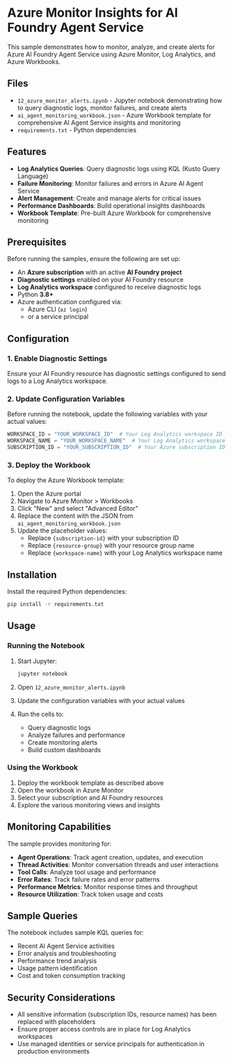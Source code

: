 # Azure Monitor Insights for AI Foundry Agent Service

This sample demonstrates how to monitor, analyze, and create alerts for Azure AI Foundry Agent Service using Azure Monitor, Log Analytics, and Azure Workbooks.

## Files

- `12_azure_monitor_alerts.ipynb` - Jupyter notebook demonstrating how to query diagnostic logs, monitor failures, and create alerts
- `ai_agent_monitoring_workbook.json` - Azure Workbook template for comprehensive AI Agent Service insights and monitoring
- `requirements.txt` - Python dependencies

## Features

- **Log Analytics Queries**: Query diagnostic logs using KQL (Kusto Query Language)
- **Failure Monitoring**: Monitor failures and errors in Azure AI Agent Service
- **Alert Management**: Create and manage alerts for critical issues
- **Performance Dashboards**: Build operational insights dashboards
- **Workbook Template**: Pre-built Azure Workbook for comprehensive monitoring

## Prerequisites

Before running the samples, ensure the following are set up:

- An **Azure subscription** with an active **AI Foundry project**
- **Diagnostic settings** enabled on your AI Foundry resource
- **Log Analytics workspace** configured to receive diagnostic logs
- Python **3.8+**
- Azure authentication configured via:
  - Azure CLI (`az login`)
  - or a service principal

## Configuration

### 1. Enable Diagnostic Settings

Ensure your AI Foundry resource has diagnostic settings configured to send logs to a Log Analytics workspace.

### 2. Update Configuration Variables

Before running the notebook, update the following variables with your actual values:

```python
WORKSPACE_ID = "YOUR_WORKSPACE_ID"  # Your Log Analytics workspace ID
WORKSPACE_NAME = "YOUR_WORKSPACE_NAME"  # Your Log Analytics workspace name
SUBSCRIPTION_ID = "YOUR_SUBSCRIPTION_ID"  # Your Azure subscription ID
```

### 3. Deploy the Workbook

To deploy the Azure Workbook template:

1. Open the Azure portal
2. Navigate to Azure Monitor > Workbooks
3. Click "New" and select "Advanced Editor"
4. Replace the content with the JSON from `ai_agent_monitoring_workbook.json`
5. Update the placeholder values:
   - Replace `{subscription-id}` with your subscription ID
   - Replace `{resource-group}` with your resource group name
   - Replace `{workspace-name}` with your Log Analytics workspace name

## Installation

Install the required Python dependencies:

```bash
pip install -r requirements.txt
```

## Usage

### Running the Notebook

1. Start Jupyter:
   ```bash
   jupyter notebook
   ```

2. Open `12_azure_monitor_alerts.ipynb`

3. Update the configuration variables with your actual values

4. Run the cells to:
   - Query diagnostic logs
   - Analyze failures and performance
   - Create monitoring alerts
   - Build custom dashboards

### Using the Workbook

1. Deploy the workbook template as described above
2. Open the workbook in Azure Monitor
3. Select your subscription and AI Foundry resources
4. Explore the various monitoring views and insights

## Monitoring Capabilities

The sample provides monitoring for:

- **Agent Operations**: Track agent creation, updates, and execution
- **Thread Activities**: Monitor conversation threads and user interactions
- **Tool Calls**: Analyze tool usage and performance
- **Error Rates**: Track failure rates and error patterns
- **Performance Metrics**: Monitor response times and throughput
- **Resource Utilization**: Track token usage and costs

## Sample Queries

The notebook includes sample KQL queries for:

- Recent AI Agent Service activities
- Error analysis and troubleshooting
- Performance trend analysis
- Usage pattern identification
- Cost and token consumption tracking

## Security Considerations

- All sensitive information (subscription IDs, resource names) has been replaced with placeholders
- Ensure proper access controls are in place for Log Analytics workspaces
- Use managed identities or service principals for authentication in production environments